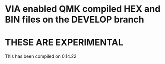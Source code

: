 # VIA enabled QMK compiled HEX and BIN files on the DEVELOP branch

# THESE ARE EXPERIMENTAL 

 This has been compiled on 0.14.22
